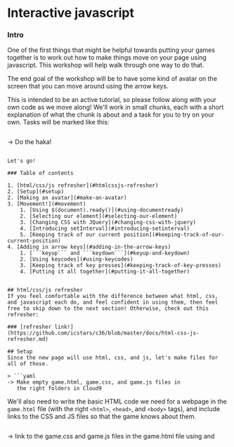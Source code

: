# Interactive javascript

### Intro
One of the first things that might be helpful towards putting your games together is to work out how to make things move on your page using javascript. This workshop will help walk through one way to do that.

The end goal of the workshop will be to have some kind of avatar on the screen that you can move around using the arrow keys.

This is intended to be an active tutorial, so please follow along with your own code as we move along! We'll work in small chunks, each with a short explanation of what the chunk is about and a task for you to try on your own. Tasks will be marked like this:

> ```yaml
-> Do the haka!
```

Let's go!

### Table of contents

1. [html/css/js refresher](#htmlcssjs-refresher)
2. [Setup](#setup)
2. [Making an avatar](#make-an-avatar)
3. [Movement!](#movement)
    1. [Using $(document).ready()](#using-documentready)
    2. [Selecting our element](#selecting-our-element)
    3. [Changing CSS with JQuery](#changing-css-with-jquery)
    4. [Introducing setInterval](#introducing-setinterval)
    5. [Keeping track of our current position](#keeping-track-of-our-current-position)
4. [Adding in arrow keys](#adding-in-the-arrow-keys)
    1. [```keyup``` and ```keydown```](#keyup-and-keydown)
    2. [Using keycodes](#using-keycodes)
    3. [Keeping track of key presses](#keeping-track-of-key-presses)
    4. [Putting it all together](#putting-it-all-together) 


## html/css/js refresher
If you feel comfortable with the difference between what html, css, and javascript each do, and feel confident in using them, then feel free to skip down to the next section! Otherwise, check out this refresher:

### [refresher link!](https://github.com/icstars/c36/blob/master/docs/html-css-js-refresher.md)

## Setup
Since the new page will use html, css, and js, let's make files for all of those.

> ```yaml
-> Make empty game.html, game.css, and game.js files in
   the right folders in Cloud9
```

We'll also need to write the basic HTML code we need for a webpage in the ```game.html``` file (with the right ```<html>```, ```<head>```, and ```<body>``` tags), and include links to the CSS and JS files so that the game knows about them.

> ```yaml
-> link to the game.css and game.js files in the game.html
   file using <link> and <script> tags inside of the <head> tag.
-> Check out the landing.html file for an example of how
   to do this!
-> Also make sure to copy the <script> tag that loads JQuery
   and put that on the top part of the <head> tag
```

## Make an avatar
We need something in the html that the JS code can move around. How might we do that?

One way would be to add a new generic tag, like a ```<div>```, to the ```<body>``` of the html and give it a unique id attribute to make it easy for our javascript to find. Let's try that!

> ```yaml
-> Make a new <div> tag inside the html <body> tag and give
   it a useful id attribute
```

So now there is something in the html page that the JS code can grab, but we can't actually see anything! We'll have to add some css styles to the ```div``` we created to make it show up on the page. Let's give it a height, width, background-color, and absolute positioning using our css file

> ```yaml
-> Write a css rule in game.css to give your <div> color, height, width,
   and a "position" of absolute
```

You should now have something that looks a bit like this (color and shape doesn't matter as long as you can see something):

<img src="http://i.imgur.com/2k7xWWy.png" width=800/>

## Movement
Now to make it move!

#### Using $(document).ready()
Before we write any significant JS code we'll need to make sure that it will only run after the rest of the html has loaded, or else we can get weird errors with our code trying to find html tags that don't exist yet. We can do that with something like the following:

```javascript
$(document).ready(function(){
  // code goes here!
})
```

#### Selecting our element
Now we need to use JQuery to select the html element we want to be editing. Remember we can do that using css selectors - so if we gave our ```<div>``` an id of "avatar", it might look something like this:

```javascript
$("#avatar");
```

#### Changing CSS with JQuery
Now how to tell it to move? Since we gave our avatar ```<div>``` absolute positioning, we can use the ```top``` and ```left``` css attributes to control where it will appear on the page. If we can continually change these fast enough, it can look like the object is moving.

Since we're using JQuery, we can dynamically change the css of an html element using the ```.css()``` method. It takes two arguments: the first the name of the css attribute we're changing, and the second the value we're changing it to.

For example, if we wanted to change our avatar's background color to red, we'd do the following:

```javascript
$("#avatar").css("background-color", "red");
```

Now try try to change the "left" css attribute to
> ```yaml
-> Write something that changes the "left" css attribute of your attribute
   to 40, then see what the page does when you open it
-> Make sure to put your code inside the $(document).ready() function!
```

Whoo, movement! But it only happens once. How do we get it to happen multiple times?

#### Introducing setInterval

Here we can use something called the ```setInterval``` function. It takes two things: a function to run, and the amount of time in milliseconds it should wait before calling the function again. Once you start it it will keep repeating the code you gave it every x milliseconds until you close the page. Nifty!

Here's what it might look like:

```javascript
var secondsMessage = function(){
  console.log("It's been one second since the last message")
}

setInterval(secondsMessage, 1000)
// the console will now print the message one time every 1000 milliseconds, or
// one second
```

#### Keeping track of our current position
We're almost ready to use this to make our avatar move continuously. But there's one problem: we can't just keep setting the avatar's ```left``` css attribute to the same number over and over again -- if we do it will just stay in the same place forever. We need some way of keeping track of the avatar's exact horizontal position so that we can keep making that number bigger than it was before.

So let's make a new variable in our JS code, maybe something like "xPosition", and give it a starting value of 10:

```javascript
var xPosition = 10;
```

Now if we make a function that increases that number then sets the ```left``` css attribute of the avatar to the new, bigger xPosition, then we can ```setInterval``` that function. Hopefully we'll see it move!

Here's what that might look like:

```javascript
var xPosition = 10;

var move = function() {
  xPosition = xPosition + 5;
  $("#avatar").css("left", xPosition)
}

setInterval(move, 25);
```

Here, every 25 milliseconds our avatar should move 5 pixels further away from the left.

> ```yaml
-> Write code like the above to make your avatar move!
```

If everything has gone correctly, you should see something like this:

<img src="https://media.giphy.com/media/l2Sq1PdtBhPHpC8vu/giphy.gif" width=800/>

If things aren't working for you, don't hesitate to ask for help!


## Adding in the arrow keys

This is all well and good, but our poor intrepid block is stuck forever blazing a new path past our browser's boundaries right-hand boundaries. Let's see if we can get it to only move to the right when we're pressing the right arrow key.

Somehow we need to get javascript to listen to when we press the right key. But how do we do that?

#### ```keyup``` and ```keydown```

JQuery gives us a way forward with its ```keydown``` and ```keyup``` methods. Here's how they work:

Say I've used JQuery to select an html element, and I want to listen to the key presses someone is making on it. With ```keydown``` I could do that like this:

```javascript
$("body").keydown(function(event) {
  // put code here to do things when a user presses a key down
})
```

Unfortunately, this method will trigger when the user presses any key at all, not just the key we want.

#### Using keycodes

The ```event``` variable that gets passed to the keydown function is our key to finding out which exact key the user pressed. Unfortunately it's not as simple as getting an "a" back when the user pressed the "a" key. Instead, every key on the keyboard has a number associated with it, called the "keyCode". This is the number we'll have to use to see if the user pressed the key we're interested in. You can see it by using ```event.keyCode```.

This code will print out a key's keyCode to the browser's console whenever that key is pressed:

```javascript
$("body").keydown(function(event) {
  console.log(event.keyCode);
})
```

> ```yaml
-> Play around with the above code to try to find the keycode for the right
   arrow key!
   (try adding it to your game.js file, then loading up a browser console
   while the game page is open)
```

Once you've found its keycode we'll have a way in to only move the avatar when that exact key is pressed. For example:

```javascript
var rightArrowKeyCode = whatever_number_you_found

$("body").keydown(function(event) {
  if(event.keyCode === rightArrowKeyCode) {
    // do something
  };
})
```

#### Keeping track of key presses

What do we do from here? Somehow we'll have to let the ```move``` method know when our right arrow key is pressed down. One way to do that is to use a variable that gets set to ```true``` when the right key is pressed and set to ```false``` when it's not. We'd set it to true on the keydown method, and then only run ```move```'s css changes if it's true. Let's try that and see what happens!

```javascript
var rightIsPressed = false  // it should start not pressed
var rightArrowKeyCode = whatever_number_you_found

$("body").keydown(function(event) {
  if(event.keyCode === rightArrowKeyCode) {
    rightIsPressed = true;
  };
})

var xPosition = 10;
var move = function() {
  if(rightIsPressed) {
    xPosition = xPosition + 5;
    $("#avatar").css("left", xPosition)
  }
}

setInterval(move, 25);
```

> ```yaml
-> Try the above in your own game.js file, and see what happens
```

Womp! We're still missing something. Our avatar starts moving correctly when the right arrow is pressed, but doesn't stop moving once we stop pushing it!

Somehow we have to let our code know when that key isn't being pressed anymore. A job for the ```keyup``` function perhaps??

> ```yaml
-> Explore using the the keyup function to fix our broken code...
```

#### Putting it all together

Once you've been able to get this working, then congrats! You have all the parts you need to get the avatar moving in any other direction! In fact, those are the next steps:

> ```yaml
-> make the avatar move left when the left button is pressed
```

> ```yaml
-> incorporate moving up and down
   hint: try using the "top" css attribute here instead of "left"
```

And if you've somehow made it this far and want a new challenge, here are some other things you can try:

* Use an image for the avatar instead of just a shape with a colored background
* see if you can find a way to not let the avatar go past the browser boundaries!
